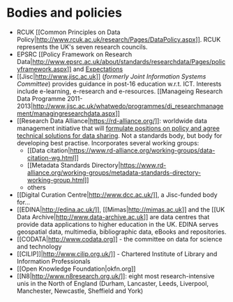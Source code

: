 # Bodies and policies #

 * RCUK [[Common Principles on Data Policy|http://www.rcuk.ac.uk/research/Pages/DataPolicy.aspx]]. 
    RCUK represents the UK's seven research councils.
 * EPSRC [[Policy Framework on Research Data|http://www.epsrc.ac.uk/about/standards/researchdata/Pages/policyframework.aspx]] and
   [Expectations](http://www.epsrc.ac.uk/about/standards/researchdata/Pages/expectations.aspx)
 * [[Jisc|http://www.jisc.ac.uk]] (*formerly Joint Information Systems Committee*) provides guidance in post-16 education w.r.t. ICT.  Interests include e-learning, e-research and e-resources.  [[Manageing Research Data Programme 2011-2013|http://www.jisc.ac.uk/whatwedo/programmes/di_researchmanagement/managingresearchdata.aspx]]
 * [[Research Data Alliance|https://rd-alliance.org/]]: worldwide data management initiative that will [formulate positions on policy and agree technical solutions for data sharing](http://www.jisc.ac.uk/blog/international-consensus-for-research-data-sharing-17-oct-2013).  Not a standards body, but body for developing best practise.  Incorporates several working groups:
    -   [[Data citation|https://www.rd-alliance.org/working-groups/data-citation-wg.html]]
    -   [[Metadata Standards Directory|https://www.rd-alliance.org/working-groups/metadata-standards-directory-working-group.html]]
    -   others
 * [[Digital Curation Centre|http://www.dcc.ac.uk/]], a Jisc-funded body for...
 * [[EDINA|http://edina.ac.uk/]], [[Mimas|http://mimas.ac.uk]] and the [[UK Data Archive|http://www.data-archive.ac.uk]] are data centres that provide data applications to higher education in the UK.  EDINA serves geospatial data, multimedia, bibliographic data, eBooks and repositories.
 * [[CODATA|http://www.codata.org]] - the committee on data for science and technology
 * [[CILIP]]|http://www.cilip.org.uk/]] - Chartered Institute of Library and Information Professionals
 * [[Open Knowledge Foundation|okfn.org]]
 * [[N8|http://www.n8research.org.uk/]]: eight most research-intensive unis in the North of England (Durham, Lancaster, Leeds, Liverpool, Manchester, Newcastle, Sheffield and York)
